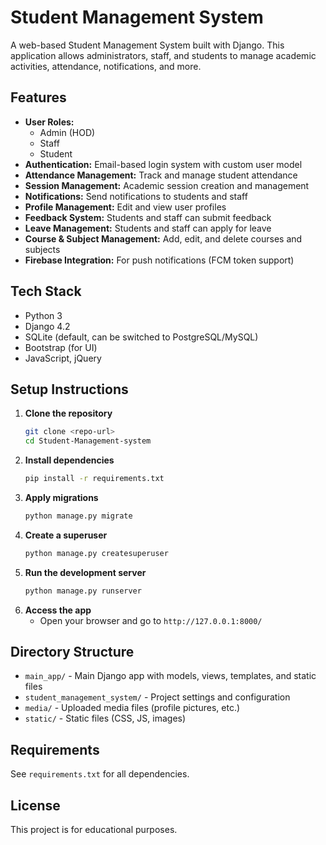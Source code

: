 # Student Management System

A web-based Student Management System built with Django. This application allows administrators, staff, and students to manage academic activities, attendance, notifications, and more.

## Features

- **User Roles:**
  - Admin (HOD)
  - Staff
  - Student
- **Authentication:** Email-based login system with custom user model
- **Attendance Management:** Track and manage student attendance
- **Session Management:** Academic session creation and management
- **Notifications:** Send notifications to students and staff
- **Profile Management:** Edit and view user profiles
- **Feedback System:** Students and staff can submit feedback
- **Leave Management:** Students and staff can apply for leave
- **Course & Subject Management:** Add, edit, and delete courses and subjects
- **Firebase Integration:** For push notifications (FCM token support)

## Tech Stack
- Python 3
- Django 4.2
- SQLite (default, can be switched to PostgreSQL/MySQL)
- Bootstrap (for UI)
- JavaScript, jQuery

## Setup Instructions

1. **Clone the repository**
   ```sh
   git clone <repo-url>
   cd Student-Management-system
   ```
2. **Install dependencies**
   ```sh
   pip install -r requirements.txt
   ```
3. **Apply migrations**
   ```sh
   python manage.py migrate
   ```
4. **Create a superuser**
   ```sh
   python manage.py createsuperuser
   ```
5. **Run the development server**
   ```sh
   python manage.py runserver
   ```
6. **Access the app**
   - Open your browser and go to `http://127.0.0.1:8000/`

## Directory Structure
- `main_app/` - Main Django app with models, views, templates, and static files
- `student_management_system/` - Project settings and configuration
- `media/` - Uploaded media files (profile pictures, etc.)
- `static/` - Static files (CSS, JS, images)

## Requirements
See `requirements.txt` for all dependencies.

## License
This project is for educational purposes.
